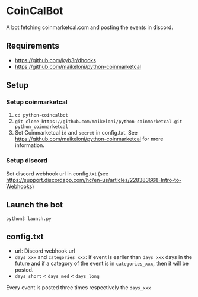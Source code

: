 # CoinCalBot
A bot fetching coinmarketcal.com and posting the events in discord.

## Requirements
* https://github.com/kyb3r/dhooks
* https://github.com/maikeloni/python-coinmarketcal

## Setup
### Setup coinmarketcal
1. `cd python-coincalbot`
2. `git clone https://github.com/maikeloni/python-coinmarketcal.git python_coinmarketcal`
3. Set Coinmarketcal `id` and `secret` in config.txt. See https://github.com/maikeloni/python-coinmarketcal for more information.
### Setup discord
Set discord webhook url in config.txt (see https://support.discordapp.com/hc/en-us/articles/228383668-Intro-to-Webhooks)
## Launch the bot
```python3 launch.py```

## config.txt
* url: Discord webhook url
* ```days_xxx``` and ```categories_xxx```:
  if event is earlier than ```days_xxx``` days in the future and if a category of the event is in ```categories_xxx```, then it will be posted.
 * ```days_short``` < ```days_med``` < ```days_long```
 
 Every event is posted three times respectively the ```days_xxx```
